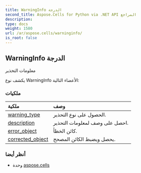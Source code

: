 ```yaml
---
title: WarningInfo الدرجة
second_title: Aspose.Cells for Python via .NET API المراجع
description:
type: docs
weight: 1580
url: /ar/aspose.cells/warninginfo/
is_root: false
---
```

##  WarningInfo الدرجة
معلومات التحذير



يكشف نوع WarningInfo الأعضاء التالية:

###  ملكيات
| ملكية| وصف|
| :- | :- |
| [warning_type](/cells/python-net/ar/aspose.cells/warninginfo/warning_type) | الحصول على نوع التحذير.|
| [description](/cells/python-net/ar/aspose.cells/warninginfo/description) | احصل على وصف لمعلومات التحذير.|
| [error_object](/cells/python-net/ar/aspose.cells/warninginfo/error_object) | كائن الخطأ.|
| [corrected_object](/cells/python-net/ar/aspose.cells/warninginfo/corrected_object) | يحصل ويضبط الكائن المصحح.|



###  أنظر أيضا
* وحدة [aspose.cells](..)
